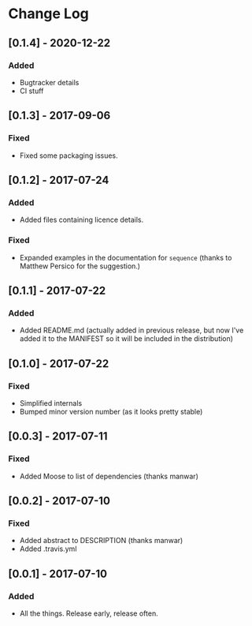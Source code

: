 # Change Log

## [0.1.4] - 2020-12-22

### Added

- Bugtracker details
- CI stuff

## [0.1.3] - 2017-09-06

### Fixed

- Fixed some packaging issues.

## [0.1.2] - 2017-07-24

### Added

- Added files containing licence details.

### Fixed

- Expanded examples in the documentation for `sequence` (thanks to Matthew Persico for the suggestion.)

## [0.1.1] - 2017-07-22

### Added

- Added README.md (actually added in previous release, but now I've added it to the MANIFEST so it will be included in the distribution)

## [0.1.0] - 2017-07-22

### Fixed

- Simplified internals
- Bumped minor version number (as it looks pretty stable)

## [0.0.3] - 2017-07-11

### Fixed

- Added Moose to list of dependencies (thanks manwar)

## [0.0.2] - 2017-07-10

### Fixed

- Added abstract to DESCRIPTION (thanks manwar)
- Added .travis.yml

## [0.0.1] - 2017-07-10

### Added

- All the things. Release early, release often.
